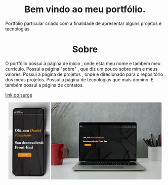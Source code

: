 

<div align=center>
  <h1> Bem vindo ao meu portfólio. </h1>
</div>

Portfólio particular criado com a finalidade de apresentar alguns projetos e tecnologias.

<div align=center>
  <h1> Sobre </h1>
</div>
O portfólio possui a página de inicio , onde esta meu nome e também meu currículo. Possui a página "sobre" , que diz um pouco sobre mim e meus valores. Possui a página de projetos , onde é direcionado para o repositório dos meus projetos. Possui a página de tecnologias que mais domino. E também possui a página de contatos. 


[link do surge](https://vulgar-touch.surge.sh/)

<p align="center">
  <img src="https://github.com/daniel2dfla/portfolio/blob/main/src/img/portfolioCelular.jpg" width="131"  alt="accessibility text">
  <img src="https://github.com/daniel2dfla/portfolio/blob/main/src/img/portfolioPc.jpg" width="350"  alt="accessibility text">
</p>

